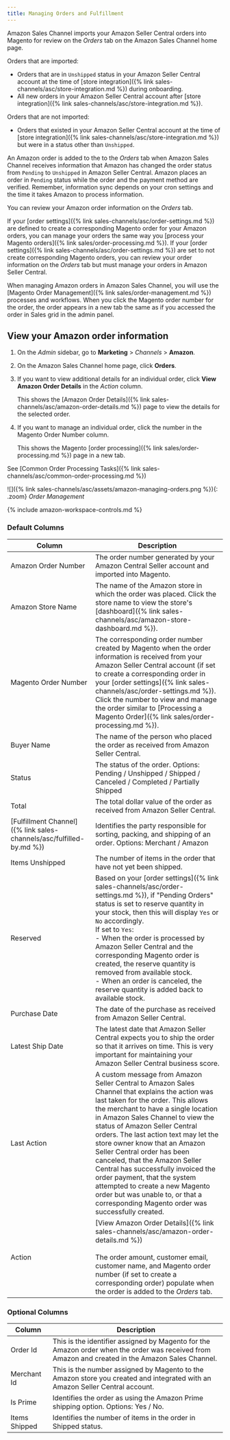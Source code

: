 ```yaml
---
title: Managing Orders and Fulfillment
---
```



Amazon Sales Channel imports your Amazon Seller Central orders into Magento for review on the _Orders_ tab on the Amazon Sales Channel home page.

Orders that are imported:

- Orders that are in `Unshipped` status in your Amazon Seller Central account at the time of [store integration]({% link sales-channels/asc/store-integration.md %}) during onboarding.
- All new orders in your Amazon Seller Central account after [store integration]({% link sales-channels/asc/store-integration.md %}).

Orders that are not imported:

- Orders that existed in your Amazon Seller Central account at the time of [store integration]({% link sales-channels/asc/store-integration.md %}) but were in a status other than `Unshipped`.

An Amazon order is added to the to the _Orders_ tab when Amazon Sales Channel receives information that Amazon has changed the order status from `Pending` to `Unshipped` in Amazon Seller Central. Amazon places an order in `Pending` status while the order and the payment method are verified. Remember, information sync depends on your cron settings and the time it takes Amazon to process information.

You can review your Amazon order information on the _Orders_ tab.

If your [order settings]({% link sales-channels/asc/order-settings.md %}) are defined to create a corresponding Magento order for your Amazon orders, you can manage your orders the same way you [process your Magento orders]({% link sales/order-processing.md %}). If your [order settings]({% link sales-channels/asc/order-settings.md %}) are set to not create corresponding Magento orders, you can review your order information on the _Orders_ tab but must manage your orders in Amazon Seller Central.

When managing Amazon orders in Amazon Sales Channel, you will use the [Magento Order Management]({% link sales/order-management.md %}) processes and workflows. When you click the Magento order number for the order, the order appears in a new tab the same as if you accessed the order in Sales grid in the admin panel.

## View your Amazon order information

1. On the _Admin_ sidebar, go to **Marketing** > _Channels_ > **Amazon**.

1. On the Amazon Sales Channel home page, click **Orders**.

1. If you want to view additional details for an individual order, click **View Amazon Order Details** in the _Action_ column.

    This shows the [Amazon Order Details]({% link sales-channels/asc/amazon-order-details.md %}) page to view the details for the selected order.

1. If you want to manage an individual order, click the number in the Magento Order Number column.

    This shows the Magento [order processing]({% link sales/order-processing.md %}) page in a new tab.

See [Common Order Processing Tasks]({% link sales-channels/asc/common-order-processing.md %})

![]({% link sales-channels/asc/assets/amazon-managing-orders.png %}){: .zoom}
_Order Management_

{% include amazon-workspace-controls.md %}

### Default Columns

|Column|Description|
|---|---|
|Amazon Order Number|The order number generated by your Amazon Central Seller account and imported into Magento. |
|Amazon Store Name|The name of the Amazon store in which the order was placed. Click the store name to view the store's [dashboard]({% link sales-channels/asc/amazon-store-dashboard.md %}). |
|Magento Order Number|The corresponding order number created by Magento when the order information is received from your Amazon Seller Central account (if set to create a corresponding order in your [order settings]({% link sales-channels/asc/order-settings.md %}). Click the number to view and manage the order similar to [Processing a Magento Order]({% link sales/order-processing.md %}). |
|Buyer Name|The name of the person who placed the order as received from Amazon Seller Central. |
|Status|The status of the order. Options: Pending / Unshipped / Shipped / Canceled / Completed / Partially Shipped |
|Total|The total dollar value of the order as received from Amazon Seller Central. |
|[Fulfillment Channel]({% link sales-channels/asc/fulfilled-by.md %})|Identifies the party responsible for sorting, packing, and shipping of an order. Options: Merchant / Amazon |
|Items Unshipped|The number of items in the order that have not yet been shipped. |
|Reserved|Based on your [order settings]({% link sales-channels/asc/order-settings.md %}), if "Pending Orders" status is set to reserve quantity in your stock, then this will display `Yes` or `No` accordingly.<br/>If set to `Yes`:<br/>- When the order is processed by Amazon Seller Central and the corresponding Magento order is created, the reserve quantity is removed from available stock.<br/>- When an order is canceled, the reserve quantity is added back to available stock. |
|Purchase Date|The date of the purchase as received from Amazon Seller Central. |
|Latest Ship Date|The latest date that Amazon Seller Central expects you to ship the order so that it arrives on time. This is very important for maintaining your Amazon Seller Central business score. |
|Last Action|A custom message from Amazon Seller Central to Amazon Sales Channel that explains the action was last taken for the order. This allows the merchant to have a single location in Amazon Sales Channel to view the status of Amazon Seller Central orders. The last action text may let the store owner know that an Amazon Seller Central order has been canceled, that the Amazon Seller Central has successfully invoiced the order payment, that the system attempted to create a new Magento order but was unable to, or that a corresponding Magento order was successfully created. |
|Action|[View Amazon Order Details]({% link sales-channels/asc/amazon-order-details.md %})<br/><br/>The order amount, customer email, customer name, and Magento order number (if set to create a corresponding order) populate when the order is added to the _Orders_ tab. |

### Optional Columns

|Column|Description|
|---|---|
|Order Id|This is the identifier assigned by Magento for the Amazon order when the order was received from Amazon and created in the Amazon Sales Channel. |
|Merchant Id|This is the number assigned by Magento to the Amazon store you created and integrated with an Amazon Seller Central account. |
|Is Prime|Identifies the order as using the Amazon Prime shipping option. Options: Yes / No. |
|Items Shipped|Identifies the number of items in the order in Shipped status. |
